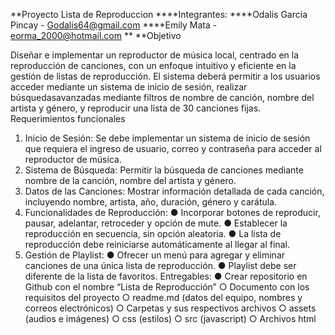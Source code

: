 **Proyecto Lista de Reproduccion
****Integrantes:
****Odalis Garcia Pincay - Godalis64@gmail.com
****Emily Mata - eorma_2000@hotmail.com
**
**Objetivo

Diseñar e implementar un reproductor de música local, centrado en la reproducción de
canciones, con un enfoque intuitivo y eficiente en la gestión de listas de reproducción. 
El sistema deberá permitir a los usuarios acceder mediante un sistema de inicio de sesión, realizar búsquedasavanzadas 
mediante filtros de nombre de canción, nombre del artista y género, y reproducir
una lista de 30 canciones fijas.
Requerimientos funcionales
1. Inicio de Sesión: Se debe implementar un sistema de inicio de sesión que requiera el
ingreso de usuario, correo y contraseña para acceder al reproductor de música.
2. Sistema de Búsqueda: Permitir la búsqueda de canciones mediante nombre de la
canción, nombre del artista y género.
3. Datos de las Canciones: Mostrar información detallada de cada canción, incluyendo
nombre, artista, año, duración, género y carátula.
4. Funcionalidades de Reproducción:
● Incorporar botones de reproducir, pausar, adelantar, retroceder y opción de
mute.
● Establecer la reproducción en secuencia, sin opción aleatoria.
● La lista de reproducción debe reiniciarse automáticamente al llegar al final.
5. Gestión de Playlist:
● Ofrecer un menú para agregar y eliminar canciones de una única lista de
reproducción.
● Playlist debe ser diferente de la lista de favoritos.
Entregables:
● Crear repositorio en Github con el nombre “Lista de Reproducción”
○ Documento con los requisitos del proyecto
○ readme.md (datos del equipo, nombres y correos electrónicos)
○ Carpetas y sus respectivos archivos
○ assets (audios e imágenes)
○ css (estilos)
○ src (javascript)
○ Archivos html
